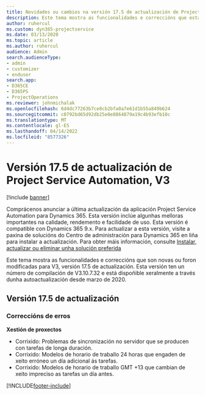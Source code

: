 ```yaml
---
title: Novidades ou cambios na versión 17.5 de actualización de Project Service Automation, Corrección, V3
description: Este tema mostra as funcionalidades e correccións que están dispoñibles la versión 17.5 de actualización de Project Service Automation, V3.
author: ruhercul
ms.custom: dyn365-projectservice
ms.date: 03/13/2020
ms.topic: article
ms.author: ruhercul
audience: Admin
search.audienceType:
- admin
- customizer
- enduser
search.app:
- D365CE
- D365PS
- ProjectOperations
ms.reviewer: johnmichalak
ms.openlocfilehash: 6d4dc77263b7ce8cb2bfa0a7e61d1b55a849b624
ms.sourcegitcommit: c0792bd65d92db25e0e8864879a19c4b93efb10c
ms.translationtype: MT
ms.contentlocale: gl-ES
ms.lasthandoff: 04/14/2022
ms.locfileid: "8577326"
---
```

# <a name="project-service-automation-update-release-175-v3"></a>Versión 17.5 de actualización de Project Service Automation, V3

[!include [banner](../includes/psa-now-project-operations.md)]

Comprácenos anunciar a última actualización da aplicación Project Service Automation para Dynamics 365. Esta versión inclúe algunhas melloras importantes na calidade, rendemento e facilidade de uso.  Esta versión é compatible con Dynamics 365 9.x. Para actualizar a esta versión, visite a paxina de solucións do Centro de administración para Dynamics 365 en liña para instalar a actualización. Para obter máis información, consulte [Instalar, actualizar ou eliminar unha solución preferida](/power-platform/admin/install-remove-preferred-solution)

Este tema mostra as funcionalidades e correccións que son novas ou foron modificadas para V3, versión 17.5 de actualización. Esta versión ten un número de compilación de V3.10.7.32 e está dispoñible xeralmente a través dunha autoactualización desde marzo de 2020.


## <a name="update-release-175"></a>Versión 17.5 de actualización

### <a name="bug-fixes"></a>Correccións de erros


**Xestión de proxectos**

- Corrixido: Problemas de sincronización no servidor que se producen con tarefas de longa duración.
- Corrixido: Modelos de horario de traballo 24 horas que engaden de xeito erróneo un día adicional ás tarefas.
- Corrixido: Modelos de horario de traballo GMT +13 que cambian de xeito impreciso as tarefas un día antes.



[!INCLUDE[footer-include](../includes/footer-banner.md)]
